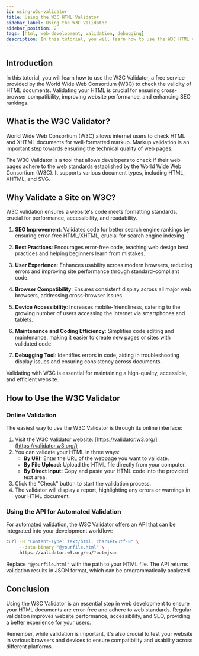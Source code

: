 ```yaml
---
id: using-w3c-validator
title: Using the W3C HTML Validator
sidebar_label: Using the W3C Validator
sidebar_position: 2
tags: [html, web-development, validation, debugging]
description: In this tutorial, you will learn how to use the W3C HTML Validator to check your HTML code for errors and ensure it is well-formed and standards-compliant.
---
```


<AdsComponent />

## Introduction
In this tutorial, you will learn how to use the W3C Validator, a free service provided by the World Wide Web Consortium (W3C) to check the validity of HTML documents. Validating your HTML is crucial for ensuring cross-browser compatibility, improving website performance, and enhancing SEO rankings.

## What is the W3C Validator?
World Wide Web Consortium (W3C) allows internet users to check HTML and XHTML documents for well-formatted markup. Markup validation is an important step towards ensuring the technical quality of web pages.

The W3C Validator is a tool that allows developers to check if their web pages adhere to the web standards established by the World Wide Web Consortium (W3C). It supports various document types, including HTML, XHTML, and SVG.

<AdsComponent />

## Why Validate a Site on W3C?

W3C validation ensures a website's code meets formatting standards, crucial for performance, accessibility, and readability.

1. **SEO Improvement**: Validates code for better search engine rankings by ensuring error-free HTML/XHTML, crucial for search engine indexing.
   
2. **Best Practices**: Encourages error-free code, teaching web design best practices and helping beginners learn from mistakes.

3. **User Experience**: Enhances usability across modern browsers, reducing errors and improving site performance through standard-compliant code.

4. **Browser Compatibility**: Ensures consistent display across all major web browsers, addressing cross-browser issues.

5. **Device Accessibility**: Increases mobile-friendliness, catering to the growing number of users accessing the internet via smartphones and tablets.

6. **Maintenance and Coding Efficiency**: Simplifies code editing and maintenance, making it easier to create new pages or sites with validated code.

7. **Debugging Tool**: Identifies errors in code, aiding in troubleshooting display issues and ensuring consistency across documents.

Validating with W3C is essential for maintaining a high-quality, accessible, and efficient website.

<AdsComponent />

## How to Use the W3C Validator

### Online Validation
The easiest way to use the W3C Validator is through its online interface:

1. Visit the W3C Validator website: [https://validator.w3.org/](https://validator.w3.org/)
2. You can validate your HTML in three ways:
   - **By URI:** Enter the URL of the webpage you want to validate.
   - **By File Upload:** Upload the HTML file directly from your computer.
   - **By Direct Input:** Copy and paste your HTML code into the provided text area.
3. Click the "Check" button to start the validation process.
4. The validator will display a report, highlighting any errors or warnings in your HTML document.

### Using the API for Automated Validation
For automated validation, the W3C Validator offers an API that can be integrated into your development workflow:

```bash
curl -H "Content-Type: text/html; charset=utf-8" \
     --data-binary "@yourfile.html" \
     https://validator.w3.org/nu/?out=json
```

Replace `"@yourfile.html"` with the path to your HTML file. The API returns validation results in JSON format, which can be programmatically analyzed.

## Conclusion
Using the W3C Validator is an essential step in web development to ensure your HTML documents are error-free and adhere to web standards. Regular validation improves website performance, accessibility, and SEO, providing a better experience for your users.

Remember, while validation is important, it's also crucial to test your website in various browsers and devices to ensure compatibility and usability across different platforms.